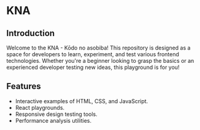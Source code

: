 # KNA

## Introduction

Welcome to the KNA - Kōdo no asobiba! This repository is designed as a space for developers to learn, experiment, and test various frontend technologies. Whether you're a beginner looking to grasp the basics or an experienced developer testing new ideas, this playground is for you!

## Features

- Interactive examples of HTML, CSS, and JavaScript.
- React playgrounds.
- Responsive design testing tools.
- Performance analysis utilities.
